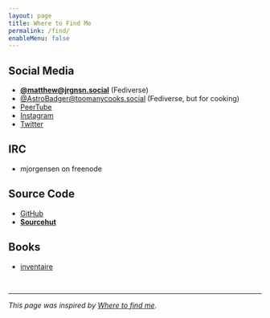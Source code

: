 ```yaml
---
layout: page
title: Where to Find Me
permalink: /find/
enableMenu: false
---
```


## Social Media

* **[@matthew@jrgnsn.social][pleroma]** (Fediverse)
* [@AstroBadger@toomanycooks.social][tmcs] (Fediverse, but for cooking)
* [PeerTube][peertube]
* [Instagram][instagram]
* [Twitter][twitter]

[pleroma]:https://jrgnsn.social/matthew
[tmcs]:https://toomanycooks.social/@AstroBadger
[instagram]:https://www.instagram.com/matthewjorgensen/
[twitter]:https://twitter.com/prplecake
[peertube]:https://jrgnsn.video/accounts/matthew

## IRC

* mjorgensen on freenode

## Source Code

* [GitHub][github]
* **[Sourcehut][sourcehut]**

[github]:https://github.com/prplecake
[sourcehut]:https://sr.ht/~mjorgensen

## Books

* [inventaire][inventaire]

[inventaire]:https://inventaire.io/inventory/matthew

<br />

---

*This page was inspired by [Where to find me][wtfm].*

[wtfm]:https://wheretofind.me
